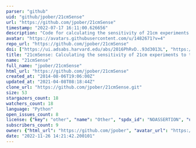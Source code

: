 ```yaml
---
parser: "github"
uid: "github/jpober/21cmSense"
url: "https://github.com/jpober/21cmSense"
timestamp: "2022-07-17 16:11:00.626656"
description: "Code for calculating the sensitivity of 21cm experiments to the EoR power spectrum"
avatar: "https://avatars.githubusercontent.com/u/1482671?v=4"
repo_url: "https://github.com/jpober/21cmSense"
doi: ["https://ui.adsabs.harvard.edu/abs/2016PhRvD..93d3013L", "https://ui.adsabs.harvard.edu/abs/2014ApJ...782...66P", "https://ui.adsabs.harvard.edu/abs/2016ascl.soft09013P/abstract"]
title: "21cmSense: Calculating the sensitivity of 21cm experiments to the EoR power spectrum"
name: "21cmSense"
full_name: "jpober/21cmSense"
html_url: "https://github.com/jpober/21cmSense"
created_at: "2014-08-06T19:06:00Z"
updated_at: "2021-04-08T08:18:44Z"
clone_url: "https://github.com/jpober/21cmSense.git"
size: 53
stargazers_count: 18
watchers_count: 18
language: "Python"
open_issues_count: 8
license: {"key": "other", "name": "Other", "spdx_id": "NOASSERTION", "url": null, "node_id": "MDc6TGljZW5zZTA="}
subscribers_count: 9
owner: {"html_url": "https://github.com/jpober", "avatar_url": "https://avatars.githubusercontent.com/u/1482671?v=4", "login": "jpober", "type": "User"}
date: "2022-11-26 14:21:42.200101"
---
```

